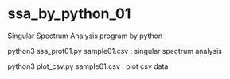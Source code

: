 # ssa_by_python_01
Singular Spectrum Analysis program by python

python3 ssa_prot01.py sample01.csv : singular spectrum analysis

python3 plot_csv.py sample01.csv : plot csv data
